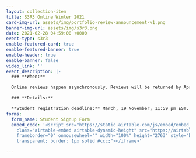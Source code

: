 ```yaml
---
layout: collection-item
title: S3R3 Online Winter 2021
card-img-url: assets/img/portfolio-review-announcement-v1.png
banner-img-url: assets/img/s3r3.png
date: 2021-02-28 04:59:00 +0000
event-type: s3r3
enable-featured-card: true
enable-featured-banner: true
enable-header: true
enable-banner: false
video_link: ''
event_description: |-
  ### **When:**

  Online reviews happen asynchronously. Reviews will be returned by April 4th, 2021.

  ### **Details:**

  **Student registration deadline:** March, 19 November; 11:59 pm EST. To sign up, visit the [S3R3 program page to learn more]({{ site.baseurl }}/programs/s3r3/).
forms:
  form_name: Student Signup Form
  embed_code: '<script src="https://static.airtable.com/js/embed/embed_snippet_v1.js"></script><iframe
    class="airtable-embed airtable-dynamic-height" src="https://airtable.com/embed/shrkTKbQ31lnU0Lix?backgroundColor=pink"
    frameborder="0" onmousewheel="" width="100%" height="2763" style="background:
    transparent; border: 1px solid #ccc;"></iframe>'

---
```

